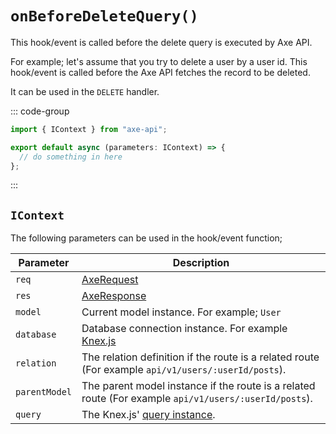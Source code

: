 # `onBeforeDeleteQuery()`

This hook/event is called before the delete query is executed by Axe API.

For example; let's assume that you try to delete a user by a user id. This hook/event is called before the Axe API fetches the record to be deleted.

It can be used in the `DELETE` handler.

::: code-group

```ts [app/v1/Hooks/User/onBeforeDeleteQuery.ts]
import { IContext } from "axe-api";

export default async (parameters: IContext) => {
  // do something in here
};
```

:::

## `IContext`

The following parameters can be used in the hook/event function;

| Parameter     | Description                                                                                                                             |
| ------------- | --------------------------------------------------------------------------------------------------------------------------------------- |
| `req`         | [AxeRequest](/reference/axe-request)                                                                                                    |
| `res`         | [AxeResponse](/reference/axe-response)                                                                                                  |
| `model`       | Current model instance. For example; `User`                                                                                             |
| `database`    | Database connection instance. For example <a href="http://knexjs.org/#Installation-client" target="_blank" rel="noreferrer">Knex.js</a> |
| `relation`    | The relation definition if the route is a related route (For example `api/v1/users/:userId/posts`).                                     |
| `parentModel` | The parent model instance if the route is a related route (For example `api/v1/users/:userId/posts`).                                   |
| `query`       | The Knex.js' <a href="http://knexjs.org/#Builder-wheres" target="_blank" rel="noreferrer">query instance</a>.                           |
